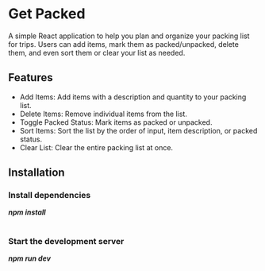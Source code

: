 # Get Packed

A simple React application to help you plan and organize your packing list for trips. Users can add items, mark them as packed/unpacked, delete them, and even sort them or clear your list as needed.

## Features

- Add Items: Add items with a description and quantity to your packing list.
- Delete Items: Remove individual items from the list.
- Toggle Packed Status: Mark items as packed or unpacked.
- Sort Items: Sort the list by the order of input, item description, or packed status.
- Clear List: Clear the entire packing list at once.

## Installation

### Install dependencies

***npm install***

#

### Start the development server

***npm run dev***





